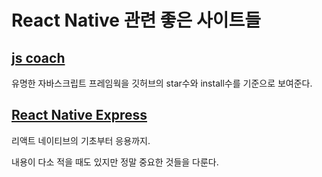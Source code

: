 # React Native 관련 좋은 사이트들

## [js coach](https://js.coach/react-native/react-native-web?sort=popular)

유명한 자바스크립트 프레임웍을 깃허브의 star수와 install수를 기준으로 보여준다.

## [React Native Express](http://www.reactnativeexpress.com)

리액트 네이티브의 기초부터 응용까지.

내용이 다소 적을 때도 있지만 정말 중요한 것들을 다룬다.
